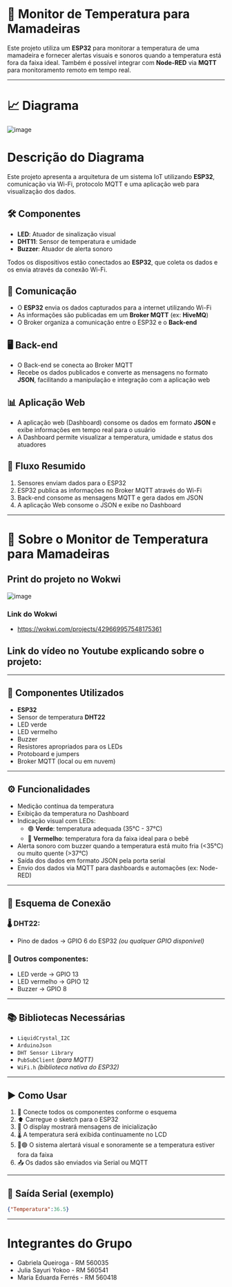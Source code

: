 # 🍼 Monitor de Temperatura para Mamadeiras

Este projeto utiliza um **ESP32** para monitorar a temperatura de uma mamadeira e fornecer alertas visuais e sonoros quando a temperatura está fora da faixa ideal. Também é possível integrar com **Node-RED** via **MQTT** para monitoramento remoto em tempo real.

---

# 📈 Diagrama

![image](https://github.com/user-attachments/assets/66a0b34f-a924-43cd-959f-78d2bd633e59)

# Descrição do Diagrama

Este projeto apresenta a arquitetura de um sistema IoT utilizando **ESP32**, comunicação via Wi-Fi, protocolo MQTT e uma aplicação web para visualização dos dados.

## 🛠️ Componentes

- **LED**: Atuador de sinalização visual  
- **DHT11**: Sensor de temperatura e umidade  
- **Buzzer**: Atuador de alerta sonoro  

Todos os dispositivos estão conectados ao **ESP32**, que coleta os dados e os envia através da conexão Wi-Fi.

## 🔗 Comunicação

- O **ESP32** envia os dados capturados para a internet utilizando Wi-Fi  
- As informações são publicadas em um **Broker MQTT** (ex: **HiveMQ**)  
- O Broker organiza a comunicação entre o ESP32 e o **Back-end**

## 🖥️ Back-end

- O Back-end se conecta ao Broker MQTT  
- Recebe os dados publicados e converte as mensagens no formato **JSON**, facilitando a manipulação e integração com a aplicação web

## 📊 Aplicação Web

- A aplicação web (Dashboard) consome os dados em formato **JSON** e exibe informações em tempo real para o usuário  
- A Dashboard permite visualizar a temperatura, umidade e status dos atuadores  

## 🔁 Fluxo Resumido

1. Sensores enviam dados para o ESP32  
2. ESP32 publica as informações no Broker MQTT através do Wi-Fi  
3. Back-end consome as mensagens MQTT e gera dados em JSON  
4. A aplicação Web consome o JSON e exibe no Dashboard

---

# 🍼 Sobre o Monitor de Temperatura para Mamadeiras

## Print do projeto no Wokwi

![image](https://github.com/user-attachments/assets/3306a0f4-e254-489c-9dc8-7758c44ed8f5)

### Link do Wokwi

- https://wokwi.com/projects/429669957548175361


## Link do vídeo no Youtube explicando sobre o projeto:

---

## 🧰 Componentes Utilizados

- **ESP32**  
- Sensor de temperatura **DHT22**  
- LED verde  
- LED vermelho  
- Buzzer  
- Resistores apropriados para os LEDs  
- Protoboard e jumpers  
- Broker MQTT (local ou em nuvem)

---

## ⚙️ Funcionalidades

- Medição contínua da temperatura  
- Exibição da temperatura no Dashboard  
- Indicação visual com LEDs:  
  - 🟢 **Verde**: temperatura adequada (35°C - 37°C)  
  - 🔴 **Vermelho**: temperatura fora da faixa ideal para o bebê  
- Alerta sonoro com buzzer quando a temperatura está muito fria (<35°C) ou muito quente (>37°C)  
- Saída dos dados em formato JSON pela porta serial  
- Envio dos dados via MQTT para dashboards e automações (ex: Node-RED)

---

## 🔌 Esquema de Conexão

### 🌡️ DHT22:
- Pino de dados → GPIO 6 do ESP32 *(ou qualquer GPIO disponível)*

### 🔧 Outros componentes:
- LED verde → GPIO 13  
- LED vermelho → GPIO 12  
- Buzzer → GPIO 8  

---

## 📚 Bibliotecas Necessárias

- `LiquidCrystal_I2C`  
- `ArduinoJson`  
- `DHT Sensor Library`  
- `PubSubClient` *(para MQTT)*  
- `WiFi.h` *(biblioteca nativa do ESP32)*

---

## ▶️ Como Usar

1. 🔌 Conecte todos os componentes conforme o esquema  
2. ⬆️ Carregue o sketch para o ESP32  
3. 💬 O display mostrará mensagens de inicialização  
4. 🌡️ A temperatura será exibida continuamente no LCD  
5. 🔴🟢 O sistema alertará visual e sonoramente se a temperatura estiver fora da faixa  
6. 📤 Os dados são enviados via Serial ou MQTT  

---

## 📡 Saída Serial (exemplo)

```json
{"Temperatura":36.5}
```

---

# Integrantes do Grupo

- Gabriela Queiroga - RM 560035  
- Julia Sayuri Yokoo - RM 560541  
- Maria Eduarda Ferrés - RM 560418
